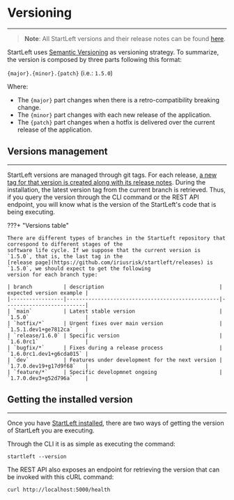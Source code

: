# Versioning

---
> **Note**: All StartLeft versions and their release notes can be found [here](https://github.com/iriusrisk/startleft/releases).

StartLeft uses [Semantic Versioning](https://semver.org/) as versioning strategy. To summarize, the version is 
composed by three parts following this format:

`{major}.{minor}.{patch}` (i.e.: `1.5.0`)

Where:

* The `{major}` part changes when there is a retro-compatibility breaking change.
* The `{minor}` part changes with each new release of the application.
* The `{patch}` part changes when a hotfix is delivered over the current release of the application.

## Versions management

---
StartLeft versions are managed through git tags. For each release, [a new tag for that version is created along with 
its release notes](https://github.com/iriusrisk/startleft/releases). During the installation, the latest version tag from 
the current branch is retrieved. Thus, if you query the version through the CLI command or the REST API endpoint, 
you will know what is the version of the StartLeft's code that is being executing.

???+ "Versions table"

    There are different types of branches in the StartLeft repository that correspond to different stages of the 
    software life cycle. If we suppose that the current version is `1.5.0`, that is, the last tag in the 
    [release page](https://github.com/iriusrisk/startleft/releases) is `1.5.0`, we should expect to get the following 
    version for each branch type:
    
    | branch          | description                                     | expected version example |
    |-----------------|-------------------------------------------------|--------------------------|
    | `main`          | Latest stable version                           | `1.5.0`                  |
    | `hotfix/*`      | Urgent fixes over main version                  | `1.5.1.dev1+ge7812ca`    |
    | `release/1.6.0` | Specific version                                | `1.6.0rc1`               |
    | `bugfix/*`      | Fixes during a release process                  | `1.6.0rc1.dev1+g6cda015` |
    | `dev`           | Features under development for the next version | `1.7.0.dev19+g17d9f68`   |
    | `feature/*`     | Specific developmnet ongoing                    | `1.7.0.dev3+g52d796a`    |

## Getting the installed version

---
Once you have [StartLeft installed](Quickstart-Guide-for-Beginners.md), there are two ways of getting the version of 
StartLeft you are executing.

Through the CLI it is as simple as executing the command:

```shell
startleft --version
```

The REST API also exposes an endpoint for retrieving the version that can be invoked with this cURL command:
```shell
curl http://localhost:5000/health
```